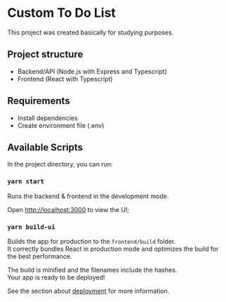 # Custom To Do List

This project was created basically for studying purposes.

## Project structure
- Backend/API (Node.js with Express and Typescript)
- Frontend (React with Typescript)

## Requirements
- Install dependencies
- Create environment file (.env)


## Available Scripts
In the project directory, you can run:

### `yarn start`

Runs the backend & frontend in the development mode.

Open [http://localhost:3000](http://localhost:3000) to view the UI;

### `yarn build-ui`

Builds the app for production to the `frontend/build` folder.\
It correctly bundles React in production mode and optimizes the build for the best performance.

The build is minified and the filenames include the hashes.\
Your app is ready to be deployed!

See the section about [deployment](https://facebook.github.io/create-react-app/docs/deployment) for more information.
